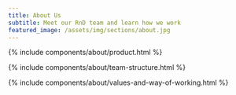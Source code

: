 ```yaml
---
title: About Us
subtitle: Meet our RnD team and learn how we work
featured_image: /assets/img/sections/about.jpg
---
```


{% include components/about/product.html %}

{% include components/about/team-structure.html %}

<!-- {% include components/teams/chapter-carousel.html %} -->

{% include components/about/values-and-way-of-working.html %}

